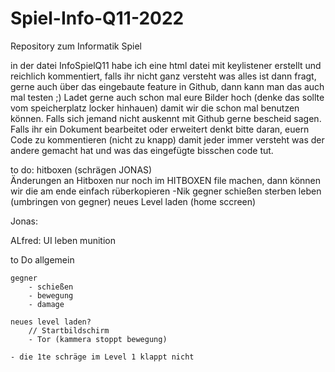 # Spiel-Info-Q11-2022
Repository zum Informatik Spiel

in der datei InfoSpielQ11 habe ich eine html datei mit keylistener erstellt und reichlich kommentiert, falls ihr nicht ganz versteht was alles ist dann fragt, 
gerne auch über das eingebaute feature in Github, dann kann man das auch mal testen ;) 
Ladet gerne auch schon mal eure Bilder hoch (denke das sollte vom speicherplatz locker hinhauen) damit wir die schon mal benutzen können.
Falls sich jemand nicht auskennt mit Github gerne bescheid sagen.
Falls ihr ein Dokument bearbeitet oder erweitert denkt bitte daran, euern Code zu kommentieren (nicht zu knapp) damit jeder immer versteht was der andere
gemacht hat und was das eingefügte bisschen code tut. 

to do:
hitboxen (schrägen JONAS)  
Änderungen an Hitboxen nur noch im HITBOXEN file machen, dann können wir die am ende einfach rüberkopieren -Nik
gegner 
    schießen
    sterben
    leben
    (umbringen von gegner)
 neues Level laden
(home sccreen)


Jonas:
    

ALfred:
UI
    leben
    munition
    
to Do allgemein
    
    gegner
        - schießen
        - bewegung 
        - damage
 
    neues level laden?
        // Startbildschirm
        - Tor (kammera stoppt bewegung)

    - die 1te schräge im Level 1 klappt nicht 
